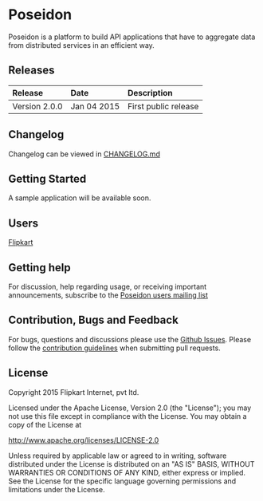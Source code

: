 Poseidon
=======

Poseidon is a platform to build API applications that have to aggregate data from distributed services in an efficient way.

## Releases

| Release | Date | Description |
|:------------|:----------------|:------------|
| Version 2.0.0             | Jan 04 2015      |    First public release

## Changelog

Changelog can be viewed in [CHANGELOG.md](https://github.com/flipkart-incubator/Poseidon/blob/master/CHANGELOG.md)

## Getting Started

A sample application will be available soon.

## Users

[Flipkart](http://www.flipkart.com)

## Getting help
For discussion, help regarding usage, or receiving important announcements, subscribe to the [Poseidon users mailing list](https://groups.google.com/a/flipkart.com/forum/#!forum/poseidon-users)

## Contribution, Bugs and Feedback

For bugs, questions and discussions please use the [Github Issues](https://github.com/flipkart-incubator/Poseidon/issues).
Please follow the [contribution guidelines](https://github.com/flipkart-incubator/Poseidon/blob/master/CONTRIBUTING.md) when submitting pull requests.

## License

Copyright 2015 Flipkart Internet, pvt ltd.

Licensed under the Apache License, Version 2.0 (the "License");
you may not use this file except in compliance with the License.
You may obtain a copy of the License at

http://www.apache.org/licenses/LICENSE-2.0

Unless required by applicable law or agreed to in writing, software
distributed under the License is distributed on an "AS IS" BASIS,
WITHOUT WARRANTIES OR CONDITIONS OF ANY KIND, either express or implied.
See the License for the specific language governing permissions and
limitations under the License.